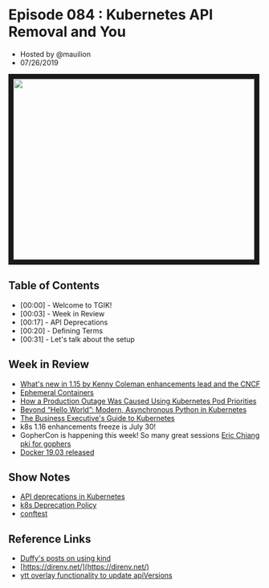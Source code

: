 # Episode 084 : Kubernetes API Removal and You

- Hosted by @mauilion
- 07/26/2019

<!--- Thumbnailed embed of the video, n8Xo_ghCIOSY is the video id from the youtube url --->

<a href="https://www.youtube.com/watch?v=-U79ZLO_37E
" target="_blank"><img src="http://img.youtube.com/vi/-U79ZLO_37E/hqdefault.jpg" width="480" height="360" border="10" /></a>

## Table of Contents

- [00:00] - Welcome to TGIK!
- [00:03] - Week in Review
- [00:17] - API Deprecations
- [00:20] - Defining Terms
- [00:31] - Let's talk about the setup

## Week in Review

- [What's new in 1.15 by Kenny Coleman enhancements lead and the CNCF](https://youtu.be/eq7dgHjPpzc)
- [Ephemeral Containers](https://github.com/kubernetes/kubernetes/pull/59416)
- [How a Production Outage Was Caused Using Kubernetes Pod Priorities](https://grafana.com/blog/2019/07/24/how-a-production-outage-was-caused-using-kubernetes-pod-priorities/)
- [Beyond “Hello World”: Modern, Asynchronous Python in Kubernetes](https://techblog.appnexus.com/beyond-hello-world-modern-asynchronous-python-in-kubernetes-f2c4ecd4a38d)
- [The Business Executive's Guide to Kubernetes](https://blog.jessfraz.com/post/the-business-executives-guide-to-kubernetes/)
- k8s 1.16 enhancements freeze is July 30!
- GopherCon is happening this week! So many great sessions [Eric Chiang pki for gophers](https://twitter.com/erchiang/status/1154509588491673602?s=20)
- [Docker 19.03 released](https://github.com/docker/docker-ce/releases/tag/v19.03.0)


## Show Notes
- [API deprecations in Kubernetes](https://kubernetes.io/blog/2019/07/18/api-deprecations-in-1-16/)
- [k8s Deprecation Policy](https://kubernetes.io/docs/reference/using-api/deprecation-policy/)
- [conftest](https://github.com/instrumenta/conftest)

## Reference Links
- [Duffy's posts on using kind](https://mauilion.dev/posts/)
- [https://direnv.net/](https://direnv.net/)
- [ytt overlay functionality to update apiVersions](https://github.com/k14s/ytt/tree/master/examples/k8s-adjust-rbac-version)

